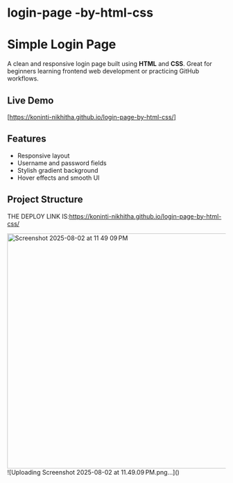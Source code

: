 # login-page   -by-html-css

#  Simple Login Page

A clean and responsive login page built using **HTML** and **CSS**. Great for beginners learning frontend web development or practicing GitHub workflows.

## Live Demo
[https://koninti-nikhitha.github.io/login-page-by-html-css/]
##  Features
- Responsive layout
- Username and password fields
- Stylish gradient background
- Hover effects and smooth UI

##  Project Structure

THE DEPLOY LINK IS:https://koninti-nikhitha.github.io/login-page-by-html-css/

<img width="1154" height="542" alt="Screenshot 2025-08-02 at 11 49 09 PM" src="https://github.com/user-attachments/assets/799aa2b3-2c20-4748-9128-0f1d6c58c03a" />
![Uploading Screenshot 2025-08-02 at 11.49.09 PM.png…]()


